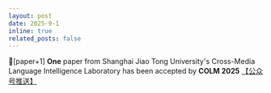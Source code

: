 ```yaml
---
layout: post
date: 2025-9-1
inline: true
related_posts: false
---
```


📃[paper+1] **One** paper from Shanghai Jiao Tong University's Cross-Media Language Intelligence Laboratory has been accepted by **COLM 2025** <a href="https://mp.weixin.qq.com/s/lvgYcNIBs8d3GVGmAjL2cA"> 【公众号推送】</a>
